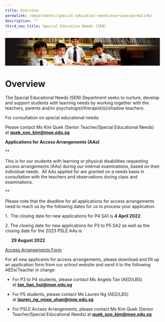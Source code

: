 ```yaml
---
title: Overview
permalink: /departments/special-education-needs/overview/permalink/
description: ""
third_nav_title: Special Education Needs (SEN)
---
```

![](/images/Sub-banner1.jpg)

Overview
========



The Special Educational Needs (SEN) Department seeks to nurture, develop and support students with learning needs by working together with the teachers, parents and/or psychologist/therapist(s)/shadow teachers.

  

For consultation on special educational needs: 

Please contact Ms Kim Quek (Senior Teacher/Special Educational Needs) at [**quek\_soo\_kim@moe.edu.sg**](mailto:quek_soo_kim@moe.edu.sg)

  

**Applications for Access Arrangements (AAs)**

**

This is for our students with learning or physical disabilities requesting access arrangements (AAs) during our internal examinations, based on their individual needs.  All AAs applied for are granted on a needs basis in consultation with the teachers and observations during class and examinations.

**

  

Please note that the deadline for all applications for access arrangements need to reach us by the following dates for us to process your application.

  

1.  The closing date for new applications for P4 SA1 is **4 April 2022**.

2\. The closing date for new applications for P3 to P5 SA2 as well as the closing date for the 2023 PSLE AAs is 

     **29 August 2022**.

[Access Arrangements Form](/files/AA_Application_Form_AAs_21%20Feb%202022.pdf)
	
	
For all new applicants for access arrangements, please download and fill up an application form from our school website and send it to the following AEDs/Teacher in charge: 

  

*   For P3 to P4 students, please contact Ms Angela Tan (AED/LBS) at [**tan\_lian\_hui@moe.edu.sg**](mailto:tan_lian_hui@moe.edu.sg) 
    
      
    
*   For P5 students, please contact Ms Lauren Ng (AED/LBS) at [**lauren\_ng\_miaw\_shan@moe.edu.sg**](mailto:lauren_ng_miaw_shan@moe.edu.sg)
    
      
    
*   For PSLE Access Arrangements, please contact Ms Kim Quek (Senior Teacher/Special Educational Needs) at [**quek\_soo\_kim@moe.edu.sg**](mailto:quek_soo_kim@moe.edu.sg)